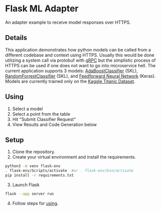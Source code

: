 # Flask ML Adapter
An adapter example to receive model responses over HTTPS.

## Details
This application demonstrates how python models can be called from a different codebase and context using HTTPS. Usually this would be done utilizing a system call via protobuf  with  [gRPC](https://grpc.io/) but the simplistic process of HTTPS can be used if one does not want to go into microservice hell. The current application supports 3 models: [AdaBoostClassifier](https://scikit-learn.org/stable/modules/generated/sklearn.ensemble.AdaBoostClassifier.html) (SKL), [RandomForrestClassifier](https://scikit-learn.org/stable/modules/generated/sklearn.ensemble.RandomForestClassifier.html) (SKL), and [Feedforward Neural Network](https://keras.io/) (Keras).  Models are currently trained only on the [Kaggle Titanic Dataset](https://www.kaggle.com/competitions/titanic). 

## Using
1. Select a model
2. Select a point from the table
3. Hit "Submit Classifier Request"
4. View Results and Code Generation below

## Setup
1. Clone the repository.
2. Create your virtual environment and install the requirements.
```bash
python3 -m venv flask-env
. flask-env/Scripts/activate  #or . flask-env/bin/activate
pip install -r requirements.txt
```
3. Launch Flask
```bash
flask --app server run
```
4. Follow steps for [using](#using).
